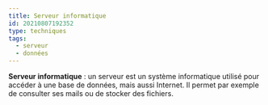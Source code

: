 ```yaml
---
title: Serveur informatique
id: 20210807192352
type: techniques 
tags:
  - serveur
  - données
---
```

            

**Serveur informatique** : un serveur est un système informatique utilisé pour accéder à une base de données, mais aussi Internet. Il permet par exemple de consulter ses mails ou de stocker des fichiers.


